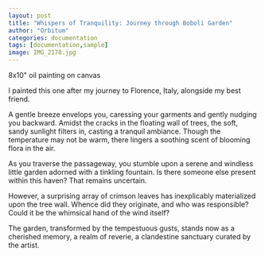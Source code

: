 ```yaml
---
layout: post
title: "Whispers of Tranquility: Journey through Boboli Garden"
author: "Orbitum"
categories: documentation
tags: [documentation,sample]
image: IMG_2178.jpg
---
```

8x10" oil painting on canvas

I painted this one after my journey to Florence, Italy, alongside my best friend.

A gentle breeze envelops you, caressing your garments and gently nudging you backward. Amidst the cracks in the floating wall of trees, the soft, sandy sunlight filters in, casting a tranquil ambiance. Though the temperature may not be warm, there lingers a soothing scent of blooming flora in the air.

As you traverse the passageway, you stumble upon a serene and windless little garden adorned with a tinkling fountain. Is there someone else present within this haven? That remains uncertain.

However, a surprising array of crimson leaves has inexplicably materialized upon the tree wall. Whence did they originate, and who was responsible? Could it be the whimsical hand of the wind itself?

The garden, transformed by the tempestuous gusts, stands now as a cherished memory, a realm of reverie, a clandestine sanctuary curated by the artist.
